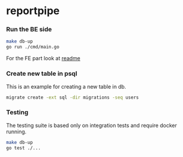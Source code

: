 # reportpipe

### Run the BE side


```zsh
make db-up
go run ./cmd/main.go
```

For the FE part look at [readme](./app/README.md)

### Create new table in psql

This is an example for creating a new table in db.

```zsh
migrate create -ext sql -dir migrations -seq users
```

### Testing

The testing suite is based only on integration tests and require docker running.


```zsh
make db-up
go test ./...
```
